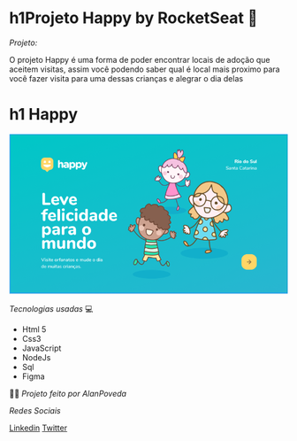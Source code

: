 # h1Projeto Happy by RocketSeat 🚀

*Projeto:*

O projeto Happy é uma forma de poder encontrar locais de adoção que aceitem visitas, assim você podendo saber qual é local mais proximo para você fazer visita para uma dessas crianças e alegrar o dia delas

# h1 Happy

![](public/images/Happy-login.PNG)


*Tecnologias usadas* 💻

- Html 5
- Css3
- JavaScript
- NodeJs
- Sql
- Figma

🐱‍💻 *Projeto feito por AlanPoveda*

*Redes Sociais*

[Linkedin](https://www.linkedin.com/in/alan-poveda-a8a4b7b5/)
[Twitter](https://twitter.com/AlanPoveda)